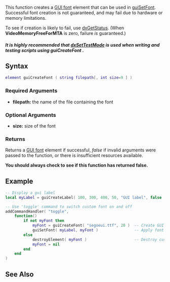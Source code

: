 This function creates a [GUI font](/docs/gui_font.md "wikilink") element that can be used in [guiSetFont](/docs/guisetfont.md "wikilink"). Successful font creation is not guaranteed, and may fail due to hardware or memory limitations.

To see if creation is likely to fail, use [dxGetStatus](/docs/dxgetstatus.md "wikilink"). (When **VideoMemoryFreeForMTA** is zero, failure *is* guaranteed.)

##### It is highly recommended that [dxSetTestMode](/docs/dxsettestmode.md "wikilink") is used when writing and testing scripts using guiCreateFont .

Syntax
------

``` lua
element guiCreateFont ( string filepath[, int size=9 ] )
```

### Required Arguments

-   **filepath:** the name of the file containing the font

### Optional Arguments

-   **size:** size of the font

### Returns

Returns a [GUI font](/docs/gui_font.md "wikilink") element if successful, *false* if invalid arguments were passed to the function, or there is insufficient resources available.

**You should always check to see if this function has returned false.**

Example
-------

``` lua
-- Display a gui label
local myLabel = guiCreateLabel( 100, 300, 400, 50, "GUI label", false )

-- Use 'toggle' command to switch custom font on and off
addCommandHandler( "toggle",
    function()
        if not myFont then
            myFont = guiCreateFont( "segoeui.ttf", 20 )  -- Create GUI custom font
            guiSetFont( myLabel, myFont )                -- Apply font to a widget
        else        
            destroyElement( myFont )                     -- Destroy custom font
            myFont = nil
        end
    end
)
```

See Also
--------
